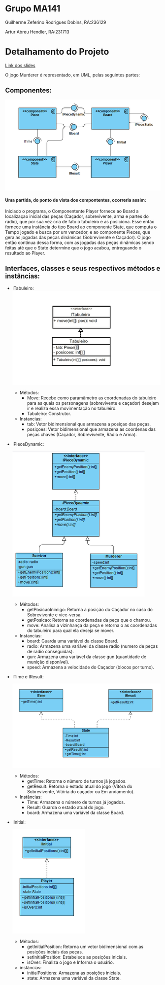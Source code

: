 # Grupo MA141
<p>Guilherme Zeferino Rodrigues Dobins, RA:236129
<p>Artur Abreu Hendler, RA:231713

# Detalhamento do Projeto
[Link dos slides](https://docs.google.com/presentation/d/1pCGv_wNoytKBnk53aXQAfj_TzJ8oRLM61EuP9PZzEOQ/edit?ts=5ec3fd09#slide=id.g858dc2d46b_0_18)
<p>O jogo Murderer é representado, em UML, pelas seguintes partes:

## Componentes:
![](components.png)
#### Uma partida, do ponto de vista dos compontentes, ocorreria assim:
<p>Iniciado o programa, o Componentente Player fornece ao Board a localizaçao inicial das peças (Caçador, sobrevivente, arma e partes do rádio), que por sua vez cria de fato o tabuleiro e as posiciona. Esse então fornece uma instância do tipo Board ao componente State, que computa o Tempo jogado e busca por um vencedor, e ao componente Pieces, que gera as jogadas das peças dinâmicas (Sobrevivente e Caçador). O jogo então continua dessa forma, com as jogadas das peças dinâmicas sendo feitas até que o State determine que o jogo acabou, entreguando o resultado ao Player.

## Interfaces, classes e seus respectivos métodos e instâncias:
* ITabuleiro:
![](Itabuleiro.jpeg)
  * Métodos:
     * Move: Recebe como paramâmetro as coordenadas do tabuleiro para as quais os personagens (sobrevivente e caçador) desejam ir e realiza essa movimentação no tabuleiro.
     * Tabuleiro: Construtor.
  * Instancias: 
     * tab: Vetor bidimensional que armazena a posiçao das peças.
     * posiçoes: Vetor bidimensional que armazena as coordenas das peças chaves (Caçador, Sobrevivente, Rádio e Arma).
     
* IPieceDynamic:<p>
![](IPieceDynamic.png)
  * Métodos:
     * getPosicaoInimigo: Retorna a posição do Caçador no caso do Sobrevivente e vice-versa. 
     * getPosicao: Retorna as coordenadas da peça que o chamou.
     * move: Analisa a vizinhança da peça e retorna o as coordenadas do tabuleiro para qual ela deseja se mover.
   * Instancias: 
     * board: Guarda uma variável da classe Board.
     * radio: Armazena uma variável da classe radio (numero de peças de radio conseguidas).
     * gun: Armazena uma variável da classe gun (quantidade de munição disponível).
     * speed: Armazena a velocidade do Caçador (blocos por turno).
 * ITime e IResult:<p>
 ![](State.png)
   * Métodos:
     * getTime: Retorna o número de turnos já jogados.
     * getResult: Retorna o estado atual do jogo (Vítóra do Sobrevivente, Vitória do caçador ou Em andamento).
   * Instâncias:
     * Time: Armazena o número de turnos já jogados.
     * Result: Guarda o estado atual do jogo.
     * board: Armazena uma variável da classe Board.
* IInitial:<p>
![](Playerv2.png)
   * Métodos:
     * getInitialPosition: Retorna um vetor bidimensional com as posições inciais das peças.
     * setInitialPosition: Estabelece as posições iniciais.
     * isOver: Finaliza o jogo e Informa o usuário.
   * instâncias:
     * initialPositions: Armazena as posições iniciais.
     * state: Armazena uma variável da classe State.
 
 
